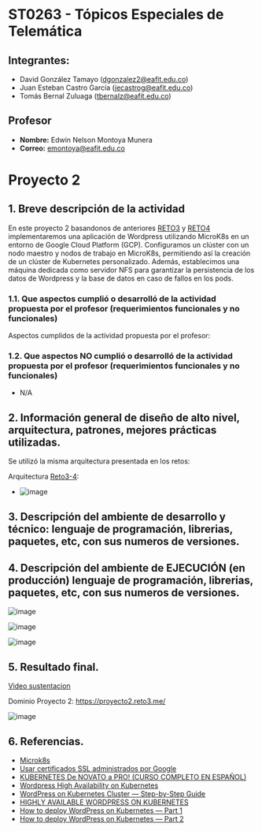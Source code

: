 # ST0263 - Tópicos Especiales de Telemática

## Integrantes:
- David González Tamayo (dgonzalez2@eafit.edu.co)
- Juan Esteban Castro García (jecastrog@eafit.edu.co)
- Tomás Bernal Zuluaga (tbernalz@eafit.edu.co)

## Profesor
- **Nombre:** Edwin Nelson Montoya Munera
- **Correo:** emontoya@eafit.edu.co

# Proyecto 2

## 1. Breve descripción de la actividad

En este proyecto 2 basandonos de anteriores [RETO3](https://github.com/dgonzalezt2/reto3-st0263) y [RETO4](https://github.com/dgonzalezt2/reto4-st0263) implementaremos una aplicación de Wordpress utilizando MicroK8s en un entorno de Google Cloud Platform (GCP). Configuramos un clúster con un nodo maestro y nodos de trabajo en MicroK8s, permitiendo así la creación de un clúster de Kubernetes personalizado. Además, establecimos una máquina dedicada como servidor NFS para garantizar la persistencia de los datos de Wordpress y la base de datos en caso de fallos en los pods.

### 1.1. Que aspectos cumplió o desarrolló de la actividad propuesta por el profesor (requerimientos funcionales y no funcionales)

Aspectos cumplidos de la actividad propuesta por el profesor:



### 1.2. Que aspectos NO cumplió o desarrolló de la actividad propuesta por el profesor (requerimientos funcionales y no funcionales)

* N/A

## 2. Información general de diseño de alto nivel, arquitectura, patrones, mejores prácticas utilizadas.

Se utilizó la misma arquitectura presentada en los retos:

Arquitectura [Reto3-4](https://github.com/dgonzalezt2/reto3-st0263):

* ![image](https://github.com/dgonzalezt2/reto4-st0263/assets/81880494/a8af5c96-dfba-4f82-bcc6-078d4a51ad31)

## 3. Descripción del ambiente de desarrollo y técnico: lenguaje de programación, librerias, paquetes, etc, con sus numeros de versiones.


## 4. Descripción del ambiente de EJECUCIÓN (en producción) lenguaje de programación, librerias, paquetes, etc, con sus numeros de versiones.

![image](https://github.com/dgonzalezt2/proyecto2-st0263/assets/81880494/1642214a-7592-4c2a-a490-543882c0ec85)

![image](https://github.com/dgonzalezt2/proyecto2-st0263/assets/81880494/cc05a203-5607-4251-85d9-01b5a1759d04)

![image](https://github.com/dgonzalezt2/proyecto2-st0263/assets/81880494/9820e477-15ce-4f2d-8e39-bd8b395e0c4b)

## 5. Resultado final.

[Video sustentacion]()

Dominio Proyecto 2: https://proyecto2.reto3.me/

![image](https://github.com/dgonzalezt2/proyecto2-st0263/assets/81880494/b55c1ccd-57a0-401b-bda9-21ae7d804500)

## 6. Referencias.

* [Microk8s](https://microk8s.io)
* [Usar certificados SSL administrados por Google](https://cloud.google.com/kubernetes-engine/docs/how-to/managed-certs#gcloud)
* [KUBERNETES De NOVATO a PRO! (CURSO COMPLETO EN ESPAÑOL)](https://www.youtube.com/watch?v=DCoBcpOA7W4)
* [Wordpress High Availability on Kubernetes](https://medium.com/@icheko/wordpress-high-availability-on-kubernetes-f6c0bcc2f28d)
* [WordPress on Kubernetes Cluster — Step-by-Step Guide](https://engr-syedusmanahmad.medium.com/wordpress-on-kubernetes-cluster-step-by-step-guide-749cb53e27c7)
* [HIGHLY AVAILABLE WORDPRESS ON KUBERNETES](https://matthewdavis.io/highly-available-wordpress-on-kubernetes/)
* [How to deploy WordPress on Kubernetes — Part 1](https://medium.com/codex/how-to-deploy-wordpress-on-kubernetes-part-1-62cc5bd74410)
* [How to deploy WordPress on Kubernetes — Part 2](https://medium.com/codex/how-to-deploy-wordpress-on-kubernetes-part-2-df1cc9cbaa2e)





